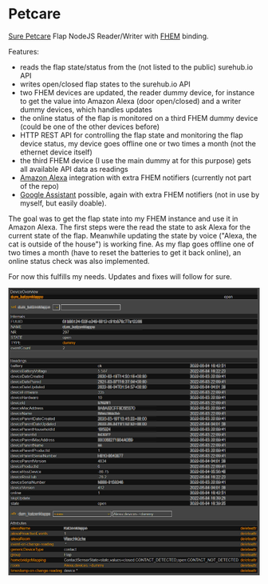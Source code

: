 # Petcare

[Sure Petcare](https://www.surepetcare.com/) Flap NodeJS Reader/Writer with [FHEM](https://fhem.de/) binding.

Features:

- reads the flap state/status from the (not listed to the public) surehub.io API
- writes open/closed flap states to the surehub.io API
- two FHEM devices are updated, the reader dummy device, for instance to get the value into Amazon Alexa (door open/closed) and a writer dummy devices, which handles updates
- the online status of the flap is monitored on a third FHEM dummy device (could be one of the other devices before)
- HTTP REST API for controlling the flap state and monitoring the flap device status, my device goes offline one or two times a month (not the ethernet device itself)
- the third FHEM device (I use the main dummy at for this purpose) gets all available API data as readings
- [Amazon Alexa](https://alexa.amazon.com) integration with extra FHEM notifiers (currently not part of the repo)
- [Google Assistant](https://assistant.google.com) possible, again with extra FHEM notifiers (not in use by myself, but easily doable).

The goal was to get the flap state into my FHEM instance and use it in Amazon Alexa. The first steps were the read the state to ask Alexa for the current state of the flap.
Meanwhile updating the state by voice ("Alexa, the cat is outside of the house") is working fine.
As my flap goes offline one of two times a month (have to reset the batteries to get it back online), an online status check was also implemented.

For now this fulfills my needs. Updates and fixes will follow for sure.

![FHEM readings for flap device](https://raw.githubusercontent.com/ronny332/Petcare/master/README.png)
